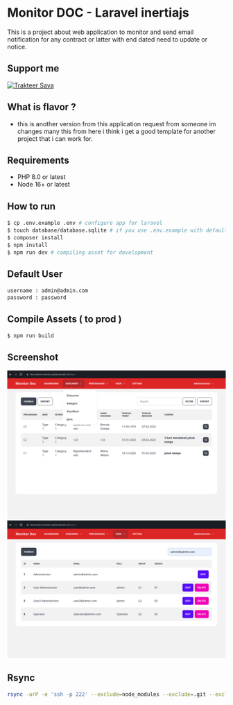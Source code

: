 # Monitor DOC - Laravel inertiajs

This is a project about web application to monitor and send email notification for any contract or latter with end dated need to update or notice.

## Support me

<a href="https://trakteer.id/ajikamaludin" target="_blank"><img id="wse-buttons-preview" src="https://cdn.trakteer.id/images/embed/trbtn-blue-2.png" height="40" style="border:0px;height:40px;" alt="Trakteer Saya"></a>

## What is flavor ?

-   this is another version from this application request from someone im changes many this
    from here i think i get a good template for another project that i can work for.

## Requirements

-   PHP 8.0 or latest
-   Node 16+ or latest

## How to run

```bash
$ cp .env.example .env # configure app for laravel
$ touch database/database.sqlite # if you use .env.example with default sqlite database
$ composer install
$ npm install
$ npm run dev # compiling asset for development
```

## Default User

```
username : admin@admin.com
password : password
```

## Compile Assets ( to prod )

```bash
$ npm run build
```

## Screenshot

![](1.png?raw=true)
![](2.png?raw=true)

## Rsync

```bash
rsync -arP -e 'ssh -p 222' --exclude=node_modules --exclude=.git --exclude=.env --exclude=storage --exclude=public/hot . pi@ajikamaludin.id:/home/pi/projects/monitor-doc
```
